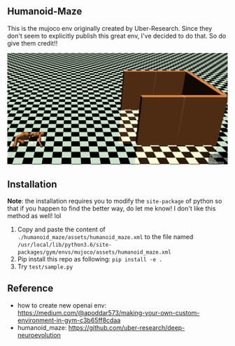 ## Humanoid-Maze

This is the mujoco env originally created by Uber-Research. Since they don't seem to explicitly publish this great env, I've decided to do that. So do give them credit!!

<img src="./img/image.png">



## Installation

**Note**: the installation requires you to modify the `site-package` of python so that if you happen to find the better way, do let me know! I don't like this method as well! lol

1. Copy and paste the content of `./humanoid_maze/assets/humanoid_maze.xml` to the file named `/usr/local/lib/python3.6/site-packages/gym/envs/mujoco/assets/humanoid_maze.xml`
2. Pip install this repo as following: `pip install -e .`
3. Try `test/sample.py`



## Reference

- how to create new openai env: https://medium.com/@apoddar573/making-your-own-custom-environment-in-gym-c3b65ff8cdaa
- humanoid_maze: https://github.com/uber-research/deep-neuroevolution